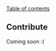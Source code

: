[Table of contents](https://github.com/smile-mobile/cordovapush-server/tree/master/server/docs#table-of-contents)

## Contribute

Coming soon :(